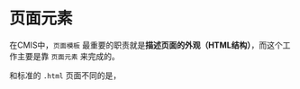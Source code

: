 # 页面元素

在CMIS中，```页面模板``` 最重要的职责就是**描述页面的外观（HTML结构）**，而这个工作主要是靠 ```页面元素``` 来完成的。

和标准的 ```.html``` 页面不同的是，